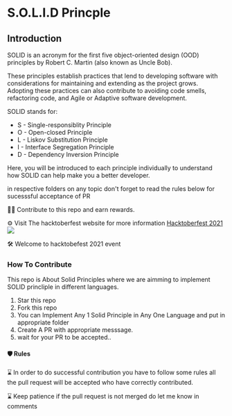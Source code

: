 # S.O.L.I.D Princple

## Introduction

SOLID is an acronym for the first five object-oriented design (OOD) principles by Robert C. Martin (also known as Uncle Bob).

These principles establish practices that lend to developing software with considerations for maintaining and extending as the project grows. Adopting these practices can also contribute to avoiding code smells, refactoring code, and Agile or Adaptive software development.

SOLID stands for:

- S - Single-responsiblity Principle
- O - Open-closed Principle
- L - Liskov Substitution Principle
- I - Interface Segregation Principle
- D - Dependency Inversion Principle

Here, you will be introduced to each principle individually to understand how SOLID can help make you a better developer.

in respective folders on any topic don't forget to read the rules below for sucesssful acceptance of PR</h2>
<p>👷‍♂️ Contribute to this repo and earn rewards.</p>
<p>⚙️ Visit The hacktoberfest website for more information <a href="https://hacktoberfest.digitalocean.com/">Hacktoberfest 2021</a>
<br/>
<img src="https://hacktoberfest.digitalocean.com/_nuxt/img/logo-hacktoberfest-full.f42e3b1.svg">
<p>🛠 Welcome to hacktobefest 2021 event</p>

<h3>How To Contribute</h3>

<p>This repo is About Solid Principles where we are aimming to implement SOLID princliple in different languages.</p>

1. Star this repo
2. Fork this repo
3. You can Implement Any 1 Solid Principle in Any One Language and put in appropriate folder
3. Create A PR with appropriate messsage.
4. wait for your PR to be accepted..
 

<h4>🛡 Rules</h4>
<p>⌛️ In order to do successful contribution you have to follow some rules all the pull request will be accepted who have correctly contributed.</p>
<p>⌛️ Keep patience if the pull request is not merged do let me know in comments</p>

